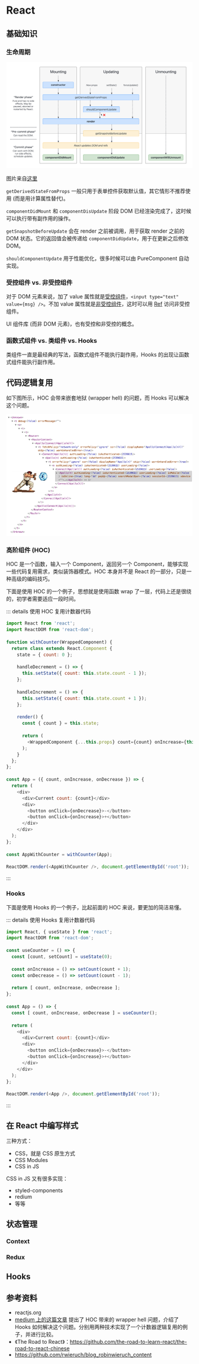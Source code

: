 # React

## 基础知识
### 生命周期
![](./img/lifecycle.png)

图片来自[这里](http://projects.wojtekmaj.pl/react-lifecycle-methods-diagram/)

`getDerivedStateFromProps` 一般只用于表单控件获取默认值，其它情形不推荐使用 (而是用计算属性替代)。

`componentDidMount` 和 `componentDisUpdate` 阶段 DOM 已经渲染完成了，这时候可以执行带有副作用的操作。

`getSnapshotBeforeUpdate` 会在 render 之前被调用，用于获取 render 之前的 DOM 状态。它的返回值会被传递给 `componentDidUpdate`，用于在更新之后修改 DOM。

`shouldComponentUpdate` 用于性能优化，很多时候可以由 PureComponent 自动实现。

### 受控组件 vs. 非受控组件
对于 DOM 元素来说，加了 value 属性就是[受控组件](https://reactjs.org/docs/forms.html#controlled-components)，`<input type="text" value={msg} />`。不加 value 属性就是[非受控组件](https://reactjs.org/docs/uncontrolled-components.html)，这时可以用 [Ref](https://reactjs.org/docs/refs-and-the-dom.html) 访问非受控组件。

UI 组件库 (而非 DOM 元素)，也有受控和非受控的概念。

### 函数式组件 vs. 类组件 vs. Hooks

类组件一直是最经典的写法，函数式组件不能执行副作用，Hooks 的出现让函数式组件能执行副作用。

## 代码逻辑复用
如下图所示，HOC 会带来嵌套地狱 (wrapper hell) 的问题，而 Hooks 可以解决这个问题。

![](./img/wrapper-hell.png)
### 高阶组件 (HOC)
HOC 是一个函数，输入一个 Component，返回另一个 Component，能够实现一些代码复用需求，类似装饰器模式。HOC 本身并不是 React 的一部分，只是一种高级的编码技巧。

下面是使用 HOC 的一个例子，思想就是使用函数 wrap 了一层，代码上还是很绕的，初学者需要适应一段时间。

::: details 使用 HOC 复用计数器代码
```javascript
import React from 'react';
import ReactDOM from 'react-dom';

function withCounter(WrappedComponent) {
  return class extends React.Component {
    state = { count: 0 };

    handleDecrement = () => {
      this.setState({ count: this.state.count - 1 });
    };

    handleIncrement = () => {
      this.setState({ count: this.state.count + 1 });
    };

    render() {
      const { count } = this.state;

      return (
        <WrappedComponent {...this.props} count={count} onIncrease={this.handleIncrement} onDecrease={this.handleDecrement} />
      );
    }
  };
};

const App = ({ count, onIncrease, onDecrease }) => {
  return (
    <div>
      <div>Current count: {count}</div>
      <div>
        <button onClick={onDecrease}>-</button>
        <button onClick={onIncrease}>+</button>
      </div>
    </div>
  );
};

const AppWithCounter = withCounter(App);

ReactDOM.render(<AppWithCounter />, document.getElementById('root'));
```
:::

### Hooks
下面是使用 Hooks 的一个例子，比起前面的 HOC 来说，要更加的简洁易懂。

::: details 使用 Hooks 复用计数器代码
```javascript
import React, { useState } from 'react';
import ReactDOM from 'react-dom';

const useCounter = () => {
  const [count, setCount] = useState(0);

  const onIncrease = () => setCount(count + 1);
  const onDecrease = () => setCount(count - 1);

  return [ count, onIncrease, onDecrease ];
};

const App = () => {
  const [ count, onIncrease, onDecrease ] = useCounter();

  return (
    <div>
      <div>Current count: {count}</div>
      <div>
        <button onClick={onDecrease}>-</button>
        <button onClick={onIncrease}>+</button>
      </div>
    </div>
  );
};

ReactDOM.render(<App />, document.getElementById('root'));
```
:::

## 在 React 中编写样式
三种方式：
- CSS，就是 CSS 原生方式
- CSS Modules
- CSS in JS

CSS in JS 又有很多实现：
- styled-components
- redium
- 等等

## 状态管理
### Context
### Redux

## Hooks

## 参考资料
- reactjs.org
- [medium 上的这篇文章](https://medium.com/@jackyef/react-hooks-why-we-should-embrace-it-86e408663ad6) 提出了 HOC 带来的 wrapper hell 问题，介绍了 Hooks 如何解决这个问题。分别用两种技术实现了一个计数器逻辑复用的例子，并进行比较。
- 《The Road to React》：https://github.com/the-road-to-learn-react/the-road-to-react-chinese
- https://github.com/rwieruch/blog_robinwieruch_content
